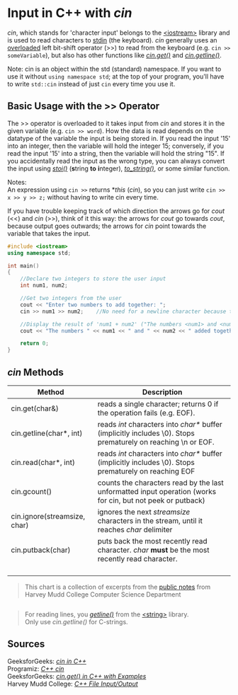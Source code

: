 # Input in C++ with _cin_
_cin_, which stands for 'character input' belongs to the [\<iostream\>](https://en.cppreference.com/w/cpp/header/iostream) library and is used to read characters to [stdin](http://www.cs.kent.edu/~durand/CS1/Notes/06_IO/cs1_io.html) (the keyboard). _cin_ generally uses an [overloaded](https://www.tutorialspoint.com/cplusplus/cpp_overloading.htm) 
left bit-shift operator (>>) to read from the keyboard (e.g. `cin >> someVariable`), but also has other functions like [_cin.get()_](https://www.geeksforgeeks.org/cin-get-in-c-with-examples/) 
and [_cin.getline()_](https://www.includehelp.com/cpp-programs/cpp-program-to-read-string-using-cin-getline.aspx). 

Note: cin is an object within the std (standard) namespace. If you want to use it without `using namespace std`; at the top of your program, you'll have to write `std::cin` instead of just `cin` every time you use it.

## Basic Usage with the >> Operator
The >> operator is overloaded to it takes input from _cin_ and stores it in the given variable (e.g. `cin >> word`). How the data is read depends on the 
datatype of the variable the input is being stored in. If you read the input '15' into an integer, then the variable will hold the integer 15; conversely, if you read the 
input '15' into a string, then the variable will hold the string "15". If you accidentally read the input as the wrong type, you can always convert the input using 
[_stoi()_](https://en.cppreference.com/w/cpp/string/basic_string/stol) (**s**tring **to** **i**nteger), [_to\_string()_](https://www.cplusplus.com/reference/string/to_string/),
or some similar function.

Notes: <br />
An expression using `cin >>` returns \*_this_ (_cin_), so you can just write `cin >> x >> y >> z;` without having
to write cin every time.

If you have trouble keeping track of which direction the arrows go for _cout_ (<<) and _cin_ (>>), think of it this way: the arrows for _cout_ go towards _cout_, because output
goes outwards; the arrows for _cin_ point towards the variable that takes the input.

```C++
#include <iostream>
using namespace std;

int main()
{
    //Declare two integers to store the user input
    int num1, num2;

    //Get two integers from the user
    cout << "Enter two numbers to add together: ";
    cin >> num1 >> num2;    //No need for a newline character because the user confirms input by pressing enter (\n)

    //Display the result of 'num1 + num2' ("The numbers <num1> and <num2> added together is: <num1 + num2>")
    cout << "The numbers " << num1 << " and " << num2 << " added together is: " << num1 + num2 << '\n';

    return 0;
}
```

## _cin_ Methods
| Method | Description |
| ------ | ----------- |
| cin.get(char&) | reads a single character; returns 0 if the operation fails (e.g. EOF). |
| cin.getline(char\*, int) | reads _int_ characters into _char\*_ buffer (implicitly includes \\0). Stops prematurely on reaching \\n or EOF. |
| cin.read(char\*, int) | reads _int_ characters into _char\*_ buffer (implicitly includes \\0). Stops prematurely on reaching EOF |
| cin.gcount() | counts the characters read by the last unformatted input operation (works for cin, but not peek or putback) |
| cin.ignore(streamsize, char) | ignores the next _streamsize_ characters in the stream, until it reaches _char_ delimiter |
| cin.putback(char) | puts back the most recently read character. _char_ **must** be the most recently read character. |
|  |  |
|  |  |
|  |  |
|  |  |
> This chart is a collection of excerpts from the [public notes](https://www.cs.hmc.edu/~geoff/classes/hmc.cs070.200109/notes/io.html) from Harvey Mudd College Computer Science Department 

```C++

```
> For reading lines, you [_getline()_](https://www.geeksforgeeks.org/getline-string-c/) from the [\<string\>](https://en.cppreference.com/w/cpp/header/string) library. <br />
> Only use _cin.getline()_ for C-strings.

## Sources
GeeksforGeeks: [_cin in C++_](https://www.geeksforgeeks.org/cin-in-c/) <br />
Programiz: [_C++ cin_](https://www.programiz.com/cpp-programming/library-function/iostream/cin) <br />
GeeksforGeeks: [_cin.get() in C++ with Examples_](https://www.geeksforgeeks.org/cin-get-in-c-with-examples/) <br />
Harvey Mudd College: [_C++ File Input/Output_](https://www.cs.hmc.edu/~geoff/classes/hmc.cs070.200109/notes/io.html) <br />
